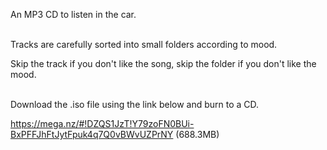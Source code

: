 An MP3 CD to listen in the car.<br/><br/>

Tracks are carefully sorted into small folders according to mood.

Skip the track if you don't like the song, skip the folder if you don't like the mood.
<br/><br/>

Download the .iso file using the link below and burn to a CD.

https://mega.nz/#!DZQS1JzT!Y79zoFN0BUi-BxPFFJhFtJytFpuk4q7Q0vBWvUZPrNY (688.3MB)

